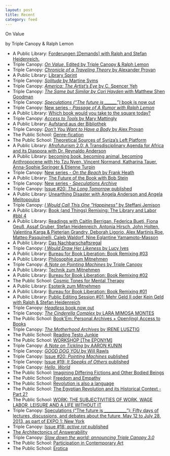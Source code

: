 ```yaml
---
layout: post
title: Recent
category: feed
---
```

On Value

by Triple Canopy & Ralph Lemon
*   A Public Library: [Forderungen [Demands] with Ralph and Stefan Heidenreich.](http://www.apubliclibrary.org/event/forderungen-demands/)
*   Triple Canopy: [*On Value*, Edited by Triple Canopy & Ralph Lemon](https://canopycanopycanopy.com/contents/on-value)  
*   Triple Canopy: [*Chronicle of a Traveling Theory*
by Alexander Provan](https://canopycanopycanopy.com/contents/chronicle-of-a-traveling-theory)  
*   A Public Library: [Library Sprint](http://www.apubliclibrary.org/event/library-sprint/)
*   Triple Canopy: [*Solitude*
by Martine Syms](https://canopycanopycanopy.com/issues/21/contents/solitude/#title-page)  
*   Triple Canopy: [*America: The Artist’s Eye*
by C. Spencer Yeh](https://canopycanopycanopy.com/issues/20/contents/america-the-artists-eye/#title-page)   
*   Triple Canopy: [*The Same but Similar by Cori Hayden* with Matthew Shen Goodman](http://canopycanopycanopy.com/issues/20/contents/the-same-but-similar)
*   Triple Canopy: [*Speculations (“The future is \______”)* book is now out](http://canopycanopycanopy.com/contents/speculations-the-future-is)
*   Triple Canopy: [New series - *Passage of A Rumor with Ralph Lemon*](http://canopycanopycanopy.com/series/passage-of-a-rumor)
*   A Public Library: [Which book would you take to the square today?](http://www.apubliclibrary.org/event/which-book-would-you-take-to-the-square-today/)
*   Triple Canopy: [*Access to Tools* by Mary Mattingly](http://canopycanopycanopy.com/contents/access-to-tools)
*   A Public Library: [Aufstand aus der Bibliothek](http://www.apubliclibrary.org/event/aufstand-aus-der-bibliothek/)
*   Triple Canopy: [*Don't You Want to Have a Body* by Alex Provan](http://canopycanopycanopy.com/contents/dont-you-want-to-have-a-body)
*   The Public School: [Genre-fication](http://thepublicschool.org/node/38594)
*   The Public School: [Theoretical Sources of Syriza’s Left Platform](http://thepublicschool.org/node/38608)
*   A Public Library: [Afrofuturism 2.0: A Transdisciplinary Agenda for Africa and its Diaspora with Dr. Reynaldo Anderson](http://www.apubliclibrary.org/event/afrofuturism-2-0-a-transdisciplinary-agenda-for-africa-and-its-diaspora/)
*   A Public Library: [becoming book, becoming animal, becoming Anthropocene with Ho Tzu Nyen, Vincent Normand, Katharina Tauer, Anna-Sophie Springer & Etienne Turpin](http://www.apubliclibrary.org/event/becoming-book-becoming-animal/)
*   Triple Canopy: [New series - *On the Beach* by Frank Heath](http://canopycanopycanopy.com/series/on-the-beach)
*   A Public Library: [The Future of the Book with Bob Stein](http://www.apubliclibrary.org/event/the-future-of-the-book/)
*   Triple Canopy: [New series - *Speculations Archive*](http://canopycanopycanopy.com/series/speculations-archive)
*   Triple Canopy: [Issue #20: *The Long Tomorrow* published](http://canopycanopycanopy.com/issues/21)
*   A Public Library: [Unearthing Disaster with Angela Anderson and Angela Melitopoulos](http://www.apubliclibrary.org/event/unearthing-disaster/)
*   Triple Canopy: [*I Would Call This One "Happiness"* by Steffani Jemison](http://canopycanopycanopy.com/contents/i-call-this-one-happiness)
*   A Public Library: [Book (and Things) Remixing: The Library and Labor #bbl 4](http://www.apubliclibrary.org/event/book-and-things-remixing-the-library-and-labor-bbl-4/)
*   A Public Library: [Readings with Caitlin Berrigan, Federica Bueti, Fiona Geuß, Assaf Gruber, Stefan Heidenreich, Antonia Hirsch, John Holten, Valentina Karga & Pieterjan Grandry, Deborah Ligorio, Alex Martinis Roe, Matteo Pasquinelli, Caleb Waldorf, Nine Eglantine Yamamoto-Masson](http://www.apubliclibrary.org/event/readings/)
*   A Public Library: [Das Nachbarschaftsregal](http://www.apubliclibrary.org/event/das-nachbarschaftsregal/)
*   Triple Canopy: [*I Would Draw Her Likeness* by Lucy Ives](http://canopycanopycanopy.com/contents/i-would-draw-her-likeness)
*   A Public Library: [Bureau for Book Liberation: Book Remixing #03](http://www.apubliclibrary.org/event/bureau-for-book-liberation-book-remixing-03/)
*   A Public Library: [Philosophie zum Mitnehmen](http://www.apubliclibrary.org/event/zm02/)
*   Triple Canopy: [*A Note on Pointing Machines* by Triple Canopy](http://canopycanopycanopy.com/contents/pointing_machines)
*   A Public Library: [Technik zum Mitnehmen](http://www.apubliclibrary.org/event/zm03/)
*   A Public Library: [Bureau for Book Liberation: Book Remixing #02](http://www.apubliclibrary.org/event/bureau-for-book-liberation-book-remixing-02/)
*   The Public School: [Cosmic Tones for Mental Therapy](http://thepublicschool.org/node/38436)
*   A Public Library: [Esoterik zum Mitnehmen](http://www.apubliclibrary.org/event/zm01/)
*   A Public Library: [Bureau for Book Liberation: Book Remixing #01](http://www.apubliclibrary.org/event/book-remixing-with-the-bureau-for-book-liberation/)
*   A Public Library: [Public Editing Session #01: Mehr Geld II oder Kein Geld with Ralph & Stefan Heidenreich](http://www.apubliclibrary.org/public-editing-session-01-mehr-geld-ii-oder-kein-money-mit-ralph-stefan-heidenreich/)
*   Triple Canopy: [*Headless* book now out](http://canopycanopycanopy.com/contents/headless)
*   Triple Canopy: [*The Cinderella Complex* by LARA MIMOSA MONTES](http://canopycanopycanopy.com/contents/the-cinderella-complex-xxx)
*   The Public School: [Book’Em: Personal Archives + Open(ing) Access to Books](http://thepublicschool.org/node/37828)
*   Triple Canopy: [*The Motherhood Archives* by IRENE LUSZTIG](http://canopycanopycanopy.com/contents/the-motherhood-archives)
*   The Public School: [Reading Testo Junkie](http://thepublicschool.org/node/37696)
*   The Public School: [WORKSHOP [The EPONYM]](http://thepublicschool.org/node/37457)
*   Triple Canopy: [*A Note on Tickling* by AARON KUNIN](http://canopycanopycanopy.com/contents/an-essay-on-tickling)
*   Triple Canopy: [*GOOD DOG YOU* by Will Rawls](http://canopycanopycanopy.com/contents/good_dog_you)
*   Triple Canopy: [Issue #20: *Pointing Machines* published](http://canopycanopycanopy.com/issues/20)
*   Triple Canopy: [Issue #19: *It Speaks of Others* published](http://canopycanopycanopy.com/issues/19)
*   Triple Canopy: [*Hello, World*](http://www.canopycanopycanopy.com/contents/hello_world)
*   The Public School: [Imagining Differing Fictions and Other Bodied Beings](http://thepublicschool.org/node/36064)
*   The Public School: [Freedom and Empathy](http://thepublicschool.org/node/35916)
*   The Public School: [Revolution is also a language](http://thepublicschool.org/node/35471)
*   The Public School: [The Egyptian Revolution and its Historical Context - Part 2?](http://thepublicschool.org/node/34991)
*   The Public School: [WORK: THE SUBJECTIVITIES OF WORK, WAGE LABOR, LEISURE AND A LIFE WITHOUT IT](http://thepublicschool.org/node/34508)
*   Triple Canopy: [Speculations (“The future is ___________”): Fifty days of lectures, discussions, and debates about the future, May 12 to July 28, 2013, as part of EXPO 1: New York](http://canopycanopycanopy.com/programs/87)
*   Triple Canopy: [Issue #18: *active rot* published](http://canopycanopycanopy.com/18)
*   [The Architectonics of Answerability](http://thepublicschool.org/node/34247)
*   Triple Canopy: [*Slow down the world: announcing Triple Canopy 3.0*](http://refresh.canopycanopycanopy.com/)
*   The Public School: [Participation in Contemporary Art](http://thepublicschool.org/node/34139)
*   The Public School: [Erotica](http://thepublicschool.org/node/33855)

